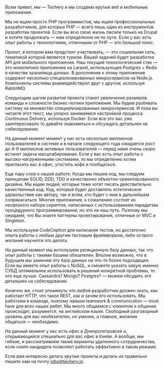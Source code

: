 Всем привет, мы — Techery и мы создаем крутые веб и мобильные приложения.

Мы не ищем просто PHP программистов, мы ищем профессиональных разработчиков, для которых PHP — всего лишь один из инструментов разработки проектов. Если вы всю свою жизнь писали только на Drupal и хотите продолжать — нам определенно не по пути. Если у вас есть опыт работы с технологиями, отличными от PHP — это большой плюс.

Проект, в котором вам предстоит участвовать, — это социальная сеть, тематикой которой является туризм. Вашей задачей будет разработка API для мобильного приложения.
Наш текущий технологический стек — это монолитное приложение на Laravel, использующее Postgres + Redis в качестве хранилища данных. В дополнение к этому приложение содержит несколько специализированных микросервисов на Node.js. Компоненты системы взаимодействуют друг с другом, используя RabbitMQ.

Следующим шагом развития проекта станет увеличение размеров команды и сложности бизнес-логики приложения. Мы будем разбивать систему на множество специализированных микросервисов. И пока вы читаете этот текст, мы упорно занимаемся настройкой процесса Continuous Delivery, используя Docker. Если все это вас уже заинтересовало то давайте знакомиться и обсуждать детальнее на собеседовании.

На данный момент момент у нас есть несколько миллионов пользователей в системе и в начале следующего года ожидается рост до 4-6 миллионов активных пользователей — перед нами очень скоро встанет задача масштабирования. Если у вас есть опыт работы с высоко-нагруженными системами, то мы определенно хотим пригласить вас в офис, угостить кофе и пообщаться.

Еще пару слов о нашей работе. Когда мы пишем код, мы следуем принципам SOLID, DDD, TDD и качественно объектно-ориентированного дизайна. Мы ищем людей, которые тоже хотят писать действительно качественный код. Код, который будет доставлять эстетическое удовольствие как автору, так и всем, кто будет с ним в дальнейшем соприкасаться. Многие приложения, к сожалению состоят из несвязного набора скриптов, написанных с использованием парадигмы процедурного программирования, но это не наш путь. Поэтому мы ожидаем, что Вы знаете паттерны проектирования, отличные от MVC и Singleton.

Мы используем CodeCeption для написания тестов, но достаточно опыта работы с любым другим тестовым фреймворком, либо острого желания научится это делать.

На данный момент мы используем реляционную базу данных, так что опыт работы с такими базами обязателен. Вполне возможно, что в будущем мы заменим эту базу данных на что-то более подходящее.
Если вы имеете опыт работы с NoSQL, и сможете указать какую именно СУБД оптимальнее использовать в решений конкретной проблемы, то это еще лучше. 
Cassandra? Mongo? Postgres? — можем обсудить это детальнее на собеседовании.

Конечно же, стоит упомянуть что любой разработчик должен знать, как работает HTTP, что такое REST, как и зачем его использовать.
Мы работаем в команде, поэтому навыки teamwork & communication — must have для всех наших ребят. Мы много общаемся с клиентом и общение происходит, разумеется, на английском языке. Свободный разговорный уровень для вас необязателен, но умение, а главное, желание общаться — необходимо.

На данный момент у нас есть офис в Днепропетровске и, открывающийся специально для вас офис в Киеве. А вообще, мы гибкие, и рассматриваем также варианты удаленного сотрудничества, если скилл кандидата позволяет работать эффективно в таком режиме.

Если вам интересно делать крутые проекты и делать их правильно пишите нам на почту jobs@techery.io
